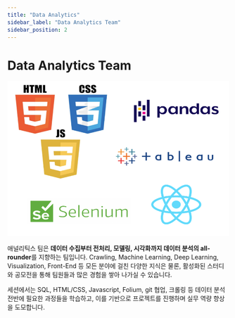 ```yaml
---
title: "Data Analytics"
sidebar_label: "Data Analytics Team"
sidebar_position: 2
---
```


# Data Analytics Team

![Data Analytics Team](./assets/data_analytics.png)

애널리틱스 팀은 **데이터 수집부터 전처리, 모델링, 시각화까지 데이터 분석의 all-rounder**를 지향하는 팀입니다. Crawling, Machine Learning, Deep Learning, Visualization, Front-End 등 모든 분야에 걸친 다양한 지식은 물론, 활성화된 스터디와 공모전을 통해 팀원들과 많은 경험을 쌓아 나가실 수 있습니다.

세션에서는 SQL, HTML/CSS, Javascript, Folium, git 협업, 크롤링 등 데이터 분석 전반에 필요한 과정들을 학습하고, 이를 기반으로 프로젝트를 진행하며 실무 역량 향상을 도모합니다.
